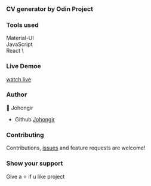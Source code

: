 ### CV generator by Odin Project

### Tools used

Material-UI\
JavaScript\
React \

### Live Demoe
[watch live](https://johongirr.github.io/cv/)

### Author

:man: Johongir

- Github [Johongir](https://github.com/Johongirr)

### Contributing

Contributions, [issues](https://github.com/Johongirr/Cv/issues) and feature requests are welcome!

### Show your support

Give a :star: if u like project
